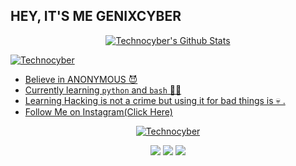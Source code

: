 ## HEY, IT'S ME GENIXCYBER
<p align="center">
<!--  <img alt="profile pic" width="460px" src="https://avatars1.githubusercontent.com/Technocyber" /> -->
<!--  <img src="https://github-readme-stats.anuraghazra1.vercel.app/api/top-langs/?username=Technocyber&hide=ruby,perl&hide_border=true" /> -->

<a href="https://">
   <img alt="Technocyber's Github Stats" src="https://github-readme-stats.vercel.app/api?username=Technocyber&show_icons=true&include_all_commits=true&hide_border=true"/></p>
<p>
   <img align="center" src="https://github-readme-streak-stats.herokuapp.com/?user=Technocyber&" alt="Technocyber" />
</p>

-  Believe in ANONYMOUS 😈
-  Currently learning `python` and `bash` 👩‍💻
-  Learning Hacking is not a crime but using it for bad things is 💀 .
-  Follow Me on [Instagram(Click Here)](https://instagram.com/Technocyber.sh)

<p align="center">
  <a href="https://github.com/Technocyber"><img title="Technocyber" src="https://github-readme-stats.vercel.app/api/top-langs/?username=Technocyber&layout=compact"></a>
</p>

<p align="center">
<a href="https://github.com/Technocyber/T2-fisher"><img src="https://github-readme-stats.vercel.app/api/pin/?username=Technocyber&repo=T2-fisher"></a>
<a href="https://github.com/Technocyber/Hacker-X"><img src="https://github-readme-stats.vercel.app/api/pin/?username=Technocyber&repo=Hacker-X"></a>
<a href="https://github.com/Technocyber/T2-Osint"><img src="https://github-readme-stats.vercel.app/api/pin/?username=Technocyber&repo=T2-Osint"></a>
</p>

<!--

Here are some ideas to get you started:

